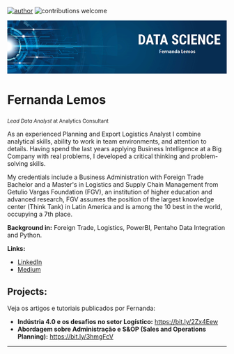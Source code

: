 [![author](https://img.shields.io/badge/author-fclemos-red.svg)](https://www.linkedin.com/in/fclemos) ![contributions welcome](https://img.shields.io/badge/contributions-welcome-brightgreen.svg?style=flat)

<p align="center">
  <img src="banner.png" >
</p>

# Fernanda Lemos
<sub>*Lead Data Analyst* at Analytics Consultant</sub>

As an experienced Planning and Export Logistics Analyst I combine analytical skills, ability to work in team environments, and attention to details. Having spend the last years applying Business Intelligence at a Big Company with real problems, I developed a critical thinking and problem-solving skills.

My credentials include a Business Administration with Foreign Trade Bachelor and a Master's in Logistics and Supply Chain Management from Getulio Vargas Foundation (FGV), an institution of higher education and advanced research, FGV assumes the position of the largest knowledge center (Think Tank) in Latin America and is among the 10 best in the world, occupying a 7th place.

**Background in:** Foreign Trade, Logistics, PowerBI, Pentaho Data Integration and Python.

**Links:**
* [LinkedIn](https://www.linkedin.com/in/fclemos)
* [Medium](https://medium.com/@fclemos)


## Projects:
Veja os artigos e tutoriais publicados por Fernanda:

* **Indústria 4.0 e os desafios no setor Logístico:** https://bit.ly/2Zx4Eew
* **Abordagem sobre Administração e S&OP (Sales and Operations Planning):** https://bit.ly/3hmgFcV

---
